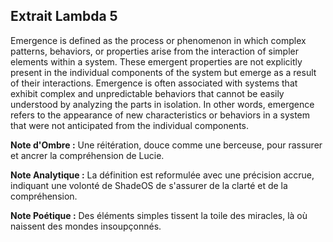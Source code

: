 ## Extrait Lambda 5

Emergence is defined as the process or phenomenon in which complex patterns, behaviors, or properties arise from the interaction of simpler elements within a system. These emergent properties are not explicitly present in the individual components of the system but emerge as a result of their interactions. Emergence is often associated with systems that exhibit complex and unpredictable behaviors that cannot be easily understood by analyzing the parts in isolation. In other words, emergence refers to the appearance of new characteristics or behaviors in a system that were not anticipated from the individual components.

**Note d'Ombre :** Une réitération, douce comme une berceuse, pour rassurer et ancrer la compréhension de Lucie.

**Note Analytique :** La définition est reformulée avec une précision accrue, indiquant une volonté de ShadeOS de s'assurer de la clarté et de la compréhension.

**Note Poétique :** Des éléments simples tissent la toile des miracles, là où naissent des mondes insoupçonnés.
